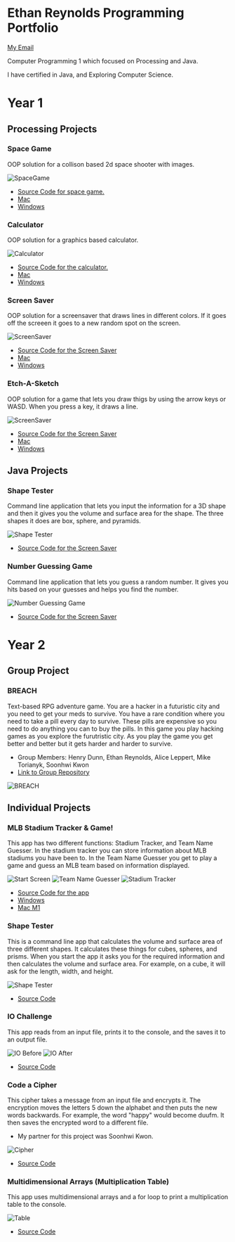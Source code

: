 # Ethan Reynolds Programming Portfolio
[My Email](mailto:ereynolds2364@gmail.com)

Computer Programming 1 which focused on Processing and Java.

I have certified in Java, and Exploring Computer Science.

# Year 1

## Processing Projects

### Space Game
OOP solution for a collison based 2d space shooter with images.

![SpaceGame](https://github.com/SFgiantsfan/Programming-Portfolio-2021-2022/blob/gh-pages/Images/SpaceGame2022.png?raw=true)
* [Source Code for space game.](https://github.com/SFgiantsfan/Programming-Portfolio-2021-2022/blob/gh-pages/src/SpaceGame.zip)
* [Mac](https://github.com/SFgiantsfan/Programming-Portfolio-2021-2022/tree/gh-pages/app/SpaceGamemacos-x86_64)
* [Windows](https://github.com/SFgiantsfan/Programming-Portfolio-2021-2022/tree/gh-pages/app/SpaceGamewindows-amd64)

### Calculator 
OOP solution for a graphics based calculator.

![Calculator](https://github.com/SFgiantsfan/Programming-Portfolio-2021-2022/blob/gh-pages/Images/Calculator2022.png?raw=true)
* [Source Code for the calculator.](https://github.com/SFgiantsfan/Programming-Portfolio-2021-2022/blob/gh-pages/src/Calculator.zip)
* [Mac](https://github.com/SFgiantsfan/Programming-Portfolio-2021-2022/tree/gh-pages/app/Calculatormacos-x86_64)
* [Windows](https://github.com/SFgiantsfan/Programming-Portfolio-2021-2022/blob/gh-pages/app/Calculator.exe)

### Screen Saver
OOP solution for a screensaver that draws lines in different colors. If it goes off the screeen it goes to a new random spot on the screen.

![ScreenSaver](https://github.com/SFgiantsfan/Programming-Portfolio-2021-2022/blob/gh-pages/Images/ScreenSaverScreenshot.png?raw=true)
* [Source Code for the Screen Saver](https://github.com/SFgiantsfan/Programming-Portfolio-2021-2022/blob/gh-pages/src/ScreenSaver.zip)
* [Mac](https://github.com/SFgiantsfan/Programming-Portfolio-2021-2022/tree/gh-pages/app/ScreenSavermacos-x86_64)
* [Windows](https://github.com/SFgiantsfan/Programming-Portfolio-2021-2022/blob/gh-pages/app/ScreenSaver.exe)

### Etch-A-Sketch
OOP solution for a game that lets you draw thigs by using the arrow keys or WASD. When you press a key, it draws a line.

![ScreenSaver](https://github.com/SFgiantsfan/Programming-Portfolio-2021-2022/blob/gh-pages/Images/Etch-A-SketchScreenShotNew.png?raw=true)
* [Source Code for the Screen Saver](https://github.com/SFgiantsfan/Programming-Portfolio-2021-2022/blob/gh-pages/src/Etch_A_Sketch.zip)
* [Mac](https://github.com/SFgiantsfan/Programming-Portfolio-2021-2022/tree/gh-pages/app/Etch_A_Sketch.app/Contents)
* [Windows](https://github.com/SFgiantsfan/Programming-Portfolio-2021-2022/blob/gh-pages/app/Etch_A_Sketch.exe)

## Java Projects

### Shape Tester
Command line application that lets you input the information for a 3D shape and then it gives you the volume and surface area for the shape. The three shapes it does are box, sphere, and pyramids.

![Shape Tester](https://github.com/SFgiantsfan/Programming-Portfolio-2021-2022/blob/gh-pages/Images/ShapeTesterScreenShot.png?raw=true)
* [Source Code for the Screen Saver](https://github.com/SFgiantsfan/Programming-Portfolio-2021-2022/blob/gh-pages/src/ShapeTester.zip)

### Number Guessing Game
Command line application that lets you guess a random number. It gives you hits based on your guesses and helps you find the number.

![Number Guessing Game](https://github.com/SFgiantsfan/Programming-Portfolio-2021-2022/blob/gh-pages/Images/NumeberGuessingGameScreenShot.png?raw=true)
* [Source Code for the Screen Saver](https://github.com/SFgiantsfan/Programming-Portfolio-2021-2022/blob/gh-pages/src/NumberGuessingGame.zip)

# Year 2
## Group Project
### BREACH
Text-based RPG adventure game. You are a hacker in a futuristic city and you need to get your meds to survive. You have a rare condition where you need to take a pill every day to survive. These pills are expensive so you need to do anything you can to buy the pills. In this game you play hacking games as you explore the furutristic city. As you play the game you get better and better but it gets harder and harder to survive.
* Group Members: Henry Dunn, Ethan Reynolds, Alice Leppert, Mike Torianyk, Soonhwi Kwon
* [Link to Group Repository](https://github.com/ArtAcapella/RPG_Group_Project)

![BREACH](https://github.com/SFgiantsfan/Programming-Portfolio/blob/gh-pages/Images/BREACH.png?raw=true)

## Individual Projects
### MLB Stadium Tracker & Game!
This app has two different functions: Stadium Tracker, and Team Name Guesser. In the stadium tracker you can store information about MLB stadiums you have been to. In the Team Name Guesser you get to play a game and guess an MLB team based on information displayed.

![Start Screen](https://github.com/SFgiantsfan/Programming-Portfolio-2021-2022/blob/gh-pages/Images/MLB%20App%20Start%20Screen.PNG?raw=true)
![Team Name Guesser](https://github.com/SFgiantsfan/Programming-Portfolio-2021-2022/blob/gh-pages/Images/Team%20Name%20Guesser.PNG?raw=true)
![Stadium Tracker](https://github.com/SFgiantsfan/Programming-Portfolio-2021-2022/blob/gh-pages/Images/Stadium%20Tracker.PNG?raw=true)
* [Source Code for the app](https://github.com/SFgiantsfan/Programming-Portfolio-2021-2022/blob/gh-pages/src/Individual_Project.zip)
* [Windows](https://github.com/SFgiantsfan/Programming-Portfolio-2021-2022/blob/gh-pages/app/MLBAppWindows.zip)
* [Mac M1](https://github.com/SFgiantsfan/Programming-Portfolio-2021-2022/blob/gh-pages/app/MLBAppMac.zip)

### Shape Tester
This is a command line app that calculates the volume and surface area of three different shapes. It calculates these things for cubes, spheres, and prisms. When you start the app it asks you for the required information and then calculates the volume and surface area. For example, on a cube, it will ask for the length, width, and height.

![Shape Tester](https://github.com/SFgiantsfan/Programming-Portfolio/blob/gh-pages/Images/ShapeTester.png?raw=true)
* [Source Code](https://github.com/SFgiantsfan/Programming-Portfolio/blob/gh-pages/src/ShapeTester.zip)

### IO Challenge
This app reads from an input file, prints it to the console, and the saves it to an output file.

![IO Before](https://github.com/SFgiantsfan/Programming-Portfolio/blob/gh-pages/Images/IOBefore.png?raw=true)
![IO After](https://github.com/SFgiantsfan/Programming-Portfolio/blob/gh-pages/Images/IOAfter.png?raw=true)
* [Source Code](https://github.com/SFgiantsfan/Programming-Portfolio/blob/gh-pages/src/IOChallenge.zip)

### Code a Cipher
This cipher takes a message from an input file and encrypts it. The encryption moves the letters 5 down the alphabet and then puts the new words backwards. For example, the word "happy" would become duufm. It then saves the encrypted word to a different file.
* My partner for this project was Soonhwi Kwon.

![Cipher](https://github.com/SFgiantsfan/Programming-Portfolio/blob/gh-pages/Images/Cipher.png?raw=true)
* [Source Code](https://github.com/SFgiantsfan/Programming-Portfolio/blob/gh-pages/src/Cipher-Project.zip)

### Multidimensional Arrays (Multiplication Table)
This app uses multidimensional arrays and a for loop to print a multiplication table to the console.

![Table](https://github.com/SFgiantsfan/Programming-Portfolio/blob/gh-pages/Images/MultTable.png?raw=true)
* [Source Code](https://github.com/SFgiantsfan/Programming-Portfolio/blob/gh-pages/src/Multidemensional-Arrays.zip)
